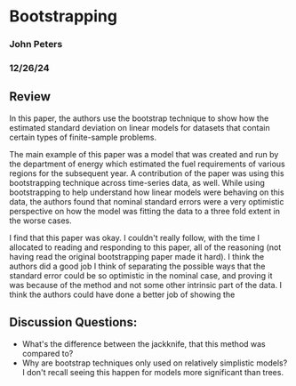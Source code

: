 #  Bootstrapping

### John Peters

### 12/26/24

## Review 

In this paper, the authors use the bootstrap technique to show how the estimated standard deviation on linear models for datasets that contain certain types of finite-sample problems. 

The main example of this paper was a model that was created and run by the department of energy which estimated the fuel requirements of various regions for the subsequent year. A contribution of the paper was using this bootstrapping technique across time-series data, as well. While using bootstrapping to help understand how linear models were behaving on this data, the authors found that nominal standard errors were a very optimistic perspective on how the model was fitting the data to a three fold extent in the worse cases.

I find that this paper was okay. I couldn't really follow, with the time I allocated to reading and responding to this paper, all of the reasoning (not having read the original bootstrapping paper made it hard). I think the authors did a good job I think of separating the possible ways that the standard error could be so optimistic in the nominal case, and proving it was because of the method and not some other intrinsic part of the data. I think the authors could have done a better job of showing the 

## Discussion Questions:
- What's the difference between the jackknife, that this method was compared to?
- Why are bootstrap techniques only used on relatively simplistic models? I don't recall seeing this happen for models more significant than trees.